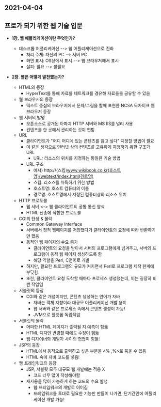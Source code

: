## 2021-04-04

## 프로가 되기 위한 웹 기술 입문
- __1장. 웹 애플리케이션이란 무엇인가?__
    - 데스크톱 어플리케이션 --> 웹 어플리케이션으로 진화
        - 처리 주체: 자신의 PC --> 서버 PC
        - 화면 표시: OS상에서 표시 --> 웹 브라우저에서 표시
        - 설피: 필요 --> 불필요

- __2장. 웹은 어떻게 발전했는가?__
    - HTML의 등장
        - HyperText를 통해 자료를 네트워크를 경유해 자료들을 공유할 수 있음
    - 웹 브라우저의 등장
        - 텍스트 중심의 브라우저에서 문자/그림을 함께 표현한 NCSA 모자이크 웹 브라우저 등장
    - 웹 서버의 발명
        - 오픈소스로 공개된 아파치 HTTP 서버와 MS IIS를 널리 사용
        - 컨텐츠를 한 곳에서 관리하는 것이 편함
    - URL
        - 클라이언트가 "어디 어디에 있는 콘텐츠를 읽고 싶다" 지정할 방법이 필요
        - 이 같은 생각으로 인터넷 상의 컨텐츠를 고유하게 지정하기 위한 구조가 URL
            - URL: 리소스의 위치를 지정하는 통일된 기술 방법
        - URL 구조
            - 예시) http://(스킴)www.wikibook.co.kr(호스트명)/webtext/index.html(경로명)
            - 스킴: 리소스를 취득하기 위한 방법
            - 호스트명: 호스트 컴퓨터의 이름
            - 경로명: 호스트명에서 지정된 컴퓨터상의 리소스 위치
    - HTTP 프로토콜
        - 웹 서버 <-> 웹 클라이언트의 공통 통신 양식
        - HTML 전송에 적합한 프로토콜
    - CGI의 탄생 & 몰락
        - Common Gateway Interface
        - 서버에서 정적 웹페이지를 저장했다가 클라이언트의 요청에 따라 반환하기만 했음
        - 동적인 웹 페이지의 수요 증가
            - 클라이언트의 요청을 받아서 서버의 프로그램에게 넘겨주고, 서버의 프로그램이 동적 웹 페이지 생성하도록 함
            - 해당 역할을 Perl, C언어로 개발
        - 하지만, 필요한 프로그램의 규모가 커지면서 Perl로 프로그램 제작 한계에 부딪힘
        - 또한, 클라이언트 요청 도착할 때마다 프로세스 생성했는데, 이는 굉장히 비싼 작업임
    - 서블릿의 등장
        - CGI와 같은 개념이지만, 콘텐츠 생성하는 언어가 자바
            - 자바는 객체 지향이라 대규모 어플리케이션 개발 용이
            - 웹 서버와 같은 프로세스 속에서 콘텐츠 생성이 가능!
            - JVM으로 플랫폼 독립적임
    - 서블릿의 몰락
        - 어떠한 HTML 페이지가 출력될 지 예측이 힘듦
        - HTML 디자인 변경할 때에도 수정이 힘듦
        - 웹 디자이너와 개발자 사이의 협업이 힘듦!
    - JSP의 등장
        - HTML에서 동적으로 출력하고 싶은 부분을 <% ,%>로 묶을 수 있음
        - HTML 속에 자바 코드를 넣음!
    - 웹 프레임워크의 등장
        - JSP, 서블릿 모두 대규모 웹 개발에는 적용 X
            - 코드 너무 많이 작성해야함
        - 재사용을 많이 가능하게 하는 코드의 수요 발생
            - 웹 프레임워크의 개발로 이어짐
            - 프레임워크를 토대로 필요한 기능만 만들어 나가면, 단기간안에 어플리케이션 개발 가능!